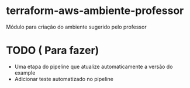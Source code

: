 # terraform-aws-ambiente-professor
Módulo para criação do ambiente sugerido pelo professor


# TODO ( Para fazer)

 - Uma etapa do pipeline que atualize automaticamente a versão do example
 - Adicionar teste automatizado no pipeline